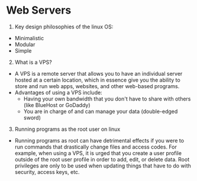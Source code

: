 # Web Servers

1. Key design philosophies of the linux OS:
  * Minimalistic
  * Modular
  * Simple
2. What is a VPS?
  * A VPS is a remote server that allows you to have an individual server hosted at a certain location, which in essence give you the ability to store and run web apps, websites, and other web-based programs.
  * Advantages of using a VPS include:
    * Having your own bandwidth that you don't have to share with others (like BlueHost or GoDaddy)
    * You are in charge of and can manage your data (double-edged sword)
3. Running programs as the root user on linux
  * Running programs as root can have detrimental effects if you were to run commands that drastically change files and access codes. For example, when using a VPS, it is urged that you create a user profile outside of the root user profile in order to add, edit, or delete data. Root privileges are only to be used when updating things that have to do with security, access keys, etc. 
